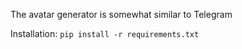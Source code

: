 The avatar generator is somewhat similar to Telegram

Installation:
`pip install -r requirements.txt`
